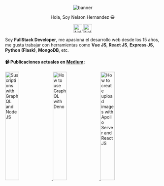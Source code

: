 
 <p align="center">
  <img src="https://i.ibb.co/y0mZ7tk/nelson-developer.png" alt="banner"/>
</p>

<p align="center"> 
Hola, Soy Nelson Hernandez 😀
</p>
<p align="center">
  <a href="https://www.instagram.com/nelsonhermendz/" target="blank">
    <img align="center" src="https://cdn.jsdelivr.net/npm/simple-icons@3.0.1/icons/instagram.svg" alt="Nelson-developer" height="28px" width="28px" />
  </a>
   <a href="https://medium.com/@nelsonher019" target="blank">
    <img align="center" src="https://cdn-images-1.medium.com/max/1200/1*6_fgYnisCa9V21mymySIvA.png" alt="Nelson-developer" height="28px" width="28px" />
  </a>
</p>


Soy **FullStack Developer**, me apasiona el desarrollo web desde los 15 años, me gusta trabajar con herramientas como **Vue JS**, **React JS**, **Express JS**, **Python (Flask)**, **MongoDB**, etc.

#### 📹 Publicaciones actuales en [Medium](https://medium.com/@nelsonher019):


<a href="https://medium.com/@nelsonher019/suscriptions-with-graphql-and-node-js-9cd14bfbbfb2?source=rss-57948f2413ba------2" target='_blank'>
    <img width='30%' src=https://cdn-images-1.medium.com/max/1024/1*EZ0ZsmXE4iLhffFNLFqjGg.png alt="Suscriptions with GraphQL and Node JS" />
  </a>
<a href="https://medium.com/@nelsonher019/how-to-use-graphql-with-deno-e992f7196125?source=rss-57948f2413ba------2" target='_blank'>
    <img width='30%' src="https://cdn-images-1.medium.com/max/1024/1*PPlkut5howQRvH-zvKwN0A.png" alt="How to use GraphQL with Deno" />
  </a>
<a href="https://medium.com/@nelsonher019/how-to-create-upload-images-with-apollo-server-and-react-js-469c9c07f230?source=rss-57948f2413ba------2" target='_blank'>
    <img width='30%' src="https://cdn-images-1.medium.com/max/1024/1*ofZ2014zcpVc0PzSUGjRSw.png" alt="How to create upload images with Apollo Server and React JS" />
  </a>